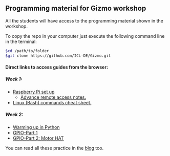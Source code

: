 ## Programming material for Gizmo workshop

All the students will have access to the programming material shown in the workshop.

To copy the repo in your computer just execute the following command line in the terminal:

``` bash
$cd /path/to/folder
$git clone https://github.com/ICL-DE/Gizmo.git
```

#### Direct links to access guides from the browser:

##### Week 1:

* [Raspberry Pi set up](Week1/RPIsetup/RPI_setup.md)
  * [Advance remote access notes.](Week1/RPIsetup/Advance_remoteconection.md)
* [Linux (Bash) commands cheat sheet.](Week1/Bash_script/Cheat_sheat_bash_Linux.md)

##### Week 2:
* [Warming up in Python](Week1/Python/Python_week1.md)
* [GPIO-Part 1](Week2/GPIO_Part1.md)
* [GPIO-Part 2: Motor HAT](Week2/GPIO_Part2_MotorHAT.md)

You can read all these practice in the [blog](https://starignus.github.io/PythonPractise//) too.
